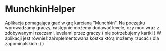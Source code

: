 # MunchkinHelper

Aplikacja pomagająca grać w grę karcianą "Munchkin".
Na początku wprowadzamy graczy, następnie możemy dodawać levele, czy moc wraz z
zdobywanymi rzeczami, levelami przez graczy ( nie potrzebujemy kartki )
W aplikacji jest również zaimplementowana kostka którą możemy rzucać ( dla zapominalskich :) )
